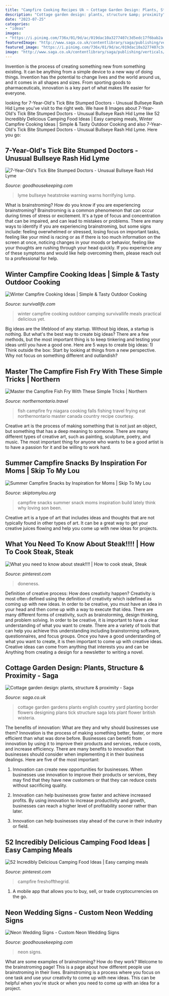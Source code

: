 ```yaml
---
title: "Campfire Cooking Recipes Uk ~ Cottage Garden Design: Plants, Structure &amp; Proximity"
description: "Cottage garden design: plants, structure &amp; proximity"
date: "2023-07-25"
categories:
- "ideas"
images:
- "https://i.pinimg.com/736x/01/9d/ac/019dac10a3277407c3d5edc17f6bab2a.jpg"
featuredImage: "http://www.saga.co.uk/contentlibrary/saga/publishing/verticals/home-and-garden/gardening/garden-ideas/small-gardens/design-a-cottage-garden-201329000-1280.jpg"
featured_image: "https://i.pinimg.com/736x/01/9d/ac/019dac10a3277407c3d5edc17f6bab2a.jpg"
image: "http://www.saga.co.uk/contentlibrary/saga/publishing/verticals/home-and-garden/gardening/garden-ideas/small-gardens/design-a-cottage-garden-201329000-1280.jpg"
---
```



Invention is the process of creating something new from something existing. It can be anything from a simple device to a new way of doing things. Invention has the potential to change lives and the world around us, and it comes in all shapes and sizes. From sporting goods to pharmaceuticals, innovation is a key part of what makes life easier for everyone.

	

		
looking for 7-Year-Old&#039;s Tick Bite Stumped Doctors - Unusual Bullseye Rash Hid Lyme you've visit to the right web. We have 8 Images about 7-Year-Old&#039;s Tick Bite Stumped Doctors - Unusual Bullseye Rash Hid Lyme like 52 Incredibly Delicious Camping Food Ideas | Easy camping meals, Winter Campfire Cooking Ideas | Simple &amp; Tasty Outdoor Cooking and also 7-Year-Old&#039;s Tick Bite Stumped Doctors - Unusual Bullseye Rash Hid Lyme. Here you go:
		
    
## 7-Year-Old&#039;s Tick Bite Stumped Doctors - Unusual Bullseye Rash Hid Lyme

<img loading=lazy src="https://hips.hearstapps.com/ghk.h-cdn.co/assets/17/24/768x384/landscape-1497454481-tick-bite-lump.jpg?resize=1200:*" onerror="this.onerror=null;this.src='https://tse1.mm.bing.net/th?id=OIP.uPLADR42k8SukAGJsppvOAHaDt&amp;pid=15.1';" alt="7-Year-Old&#039;s Tick Bite Stumped Doctors - Unusual Bullseye Rash Hid Lyme">

_Source: goodhousekeeping.com_

>lyme bullseye heatstroke warning warns horrifying lump. 

	

What is brainstroming?
How do you know if you are experiencing brainstroming? Brainstroming is a common phenomenon that can occur during times of stress or excitement. It's a type of focus and concentration that can be impaired, and can lead to mistakes or problems. There are many ways to identify if you are experiencing brainstroming, but some signs include: feeling overwhelmed or stressed, losing focus on important tasks, feeling like your mind is racing or as if there is too much information on the screen at once, noticing changes in your moods or behavior, feeling like your thoughts are rushing through your head quickly. If you experience any of these symptoms and would like help overcoming them, please reach out to a professional for help.

    
## Winter Campfire Cooking Ideas | Simple &amp; Tasty Outdoor Cooking

<img loading=lazy src="https://survivallife.com/wp-content/uploads/2016/12/winter-campfire-featured-image.jpg" onerror="this.onerror=null;this.src='https://tse3.mm.bing.net/th?id=OIP.N-aew6bLa6iDmVRQ_aWNQAHaEJ&amp;pid=15.1';" alt="Winter Campfire Cooking Ideas | Simple &amp; Tasty Outdoor Cooking">

_Source: survivallife.com_

>winter campfire cooking outdoor camping survivallife meals practical delicious yet. 

	

Big ideas are the lifeblood of any startup. Without big ideas, a startup is nothing. But what's the best way to create big ideas? There are a few methods, but the most important thing is to keep tinkering and testing your ideas until you have a good one. Here are 5 ways to create big ideas: 1) Think outside the box: Start by looking at things from a new perspective. Why not focus on something different and outlandish?

    
## Master The Campfire Fish Fry With These Simple Tricks | Northern

<img loading=lazy src="https://www.northernontario.travel/sites/default/files/styles/cover_proportional/public/leads/4f48ac064c910292899c0a18319fdc9d_XL.jpg?itok=CaQy5_c7" onerror="this.onerror=null;this.src='https://tse4.mm.bing.net/th?id=OIP.c7gGiLSrHkot1O9L4FUDXgHaE8&amp;pid=15.1';" alt="Master the Campfire Fish Fry With These Simple Tricks | Northern">

_Source: northernontario.travel_

>fish campfire fry niagara cooking falls fishing travel frying eat northernontario master canada country recipe courtesy. 

	

Creative art is the process of making something that is not just an object, but something that has a deep meaning to someone. There are many different types of creative art, such as painting, sculpture, poetry, and music. The most important thing for anyone who wants to be a good artist is to have a passion for it and be willing to work hard.

    
## Summer Campfire Snacks By Inspiration For Moms | Skip To My Lou

<img loading=lazy src="https://www.skiptomylou.org/wp-content/uploads/2015/07/Summer-Campfire-Snacks-close-up.jpg" onerror="this.onerror=null;this.src='https://tse2.mm.bing.net/th?id=OIP.uWc1nLZAQSbI1m2jFX36zwHaJ4&amp;pid=15.1';" alt="Summer Campfire Snacks by Inspiration for Moms | Skip To My Lou">

_Source: skiptomylou.org_

>campfire snacks summer snack moms inspiration build lately think why loving son been. 

	

Creative art is a type of art that includes ideas and thoughts that are not typically found in other types of art. It can be a great way to get your creative juices flowing and help you come up with new ideas for projects.

    
## What You Need To Know About Steak!!!! | How To Cook Steak, Steak

<img loading=lazy src="https://i.pinimg.com/736x/cf/23/cb/cf23cb5d6915ffc1bc2748233fb1aae6.jpg" onerror="this.onerror=null;this.src='https://tse4.mm.bing.net/th?id=OIP.82i2pIN4x2VTY7mMDQ4A1QHaLH&amp;pid=15.1';" alt="What you need to know about steak!!!! | How to cook steak, Steak">

_Source: pinterest.com_

>doneness. 

	

Definition of creative process: How does creativity happen?
Creativity is most often defined using the definition of creativity which isdefined as coming up with new ideas. In order to be creative, you must have an idea in your head and then come up with a way to execute that idea. There are many different forms of creativity, such as brainstorming, design thinking, and problem solving.
In order to be creative, it is important to have a clear understanding of what you want to create. There are a variety of tools that can help you achieve this understanding including brainstorming software, questionnaires, and focus groups. Once you have a good understanding of what you want to create, it is then important to come up with creative ideas. Creative ideas can come from anything that interests you and can be Anything from creating a design for a newsletter to writing a novel.

    
## Cottage Garden Design: Plants, Structure &amp; Proximity - Saga

<img loading=lazy src="http://www.saga.co.uk/contentlibrary/saga/publishing/verticals/home-and-garden/gardening/garden-ideas/small-gardens/design-a-cottage-garden-201329000-1280.jpg" onerror="this.onerror=null;this.src='https://tse4.mm.bing.net/th?id=OIP.b5ZgB-sZu4YxFY36ODyCbAHaFj&amp;pid=15.1';" alt="Cottage garden design: plants, structure &amp; proximity - Saga">

_Source: saga.co.uk_

>cottage garden gardens plants english country yard planting border flowers designing plans tick structure saga lots plant flower british wisteria. 

	

The benefits of innovation: What are they and why should businesses use them?
Innovation is the process of making something better, faster, or more efficient than what was done before. Businesses can benefit from innovation by using it to improve their products and services, reduce costs, and increase efficiency. There are many benefits to innovation that businesses should consider when implementing it in their business dealings. Here are five of the most important: 
1. Innovation can create new opportunities for businesses. When businesses use innovation to improve their products or services, they may find that they have new customers or that they can reduce costs without sacrificing quality. 

2. Innovation can help businesses grow faster and achieve increased profits. By using innovation to increase productivity and growth, businesses can reach a higher level of profitability sooner rather than later. 

3. Innovation can help businesses stay ahead of the curve in their industry or field.

    
## 52 Incredibly Delicious Camping Food Ideas | Easy Camping Meals

<img loading=lazy src="https://i.pinimg.com/736x/01/9d/ac/019dac10a3277407c3d5edc17f6bab2a.jpg" onerror="this.onerror=null;this.src='https://tse4.mm.bing.net/th?id=OIP.n2SN0XesQRiiuF7tZrRZtwHaLH&amp;pid=15.1';" alt="52 Incredibly Delicious Camping Food Ideas | Easy camping meals">

_Source: pinterest.com_

>campfire freshoffthegrid. 

	

1. A mobile app that allows you to buy, sell, or trade cryptocurrencies on the go.

    
## Neon Wedding Signs - Custom Neon Wedding Signs

<img loading=lazy src="https://hips.hearstapps.com/hmg-prod.s3.amazonaws.com/images/neon-wedding-signs-1547761745.jpg?crop=0.660xw:0.438xh;0.173xw,0.209xh&amp;resize=1200:*" onerror="this.onerror=null;this.src='https://tse2.mm.bing.net/th?id=OIP.rFotZOrzWWGuPJ4o78q-DgHaDt&amp;pid=15.1';" alt="Neon Wedding Signs - Custom Neon Wedding Signs">

_Source: goodhousekeeping.com_

>neon signs. 

	

What are some examples of brainstroming? How do they work?
Welcome to the brainstroming page! This is a page about how different people use brainstroming in their lives. Brainstroming is a process where you focus on one task and use your creativity to come up with new ideas. This can be helpful when you're stuck or when you need to come up with an idea for a project.

